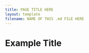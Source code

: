 ```yaml
---
title: PAGE TITLE HERE
layout: template
filename: NAME OF THIS .md FILE HERE
--- 
```


# Example Title
